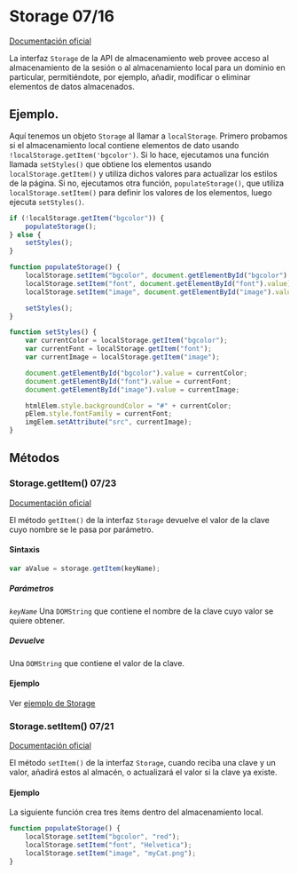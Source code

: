 # Storage 07/16


[Documentación oficial](https://developer.mozilla.org/es/docs/Web/API/Storage)

La interfaz `Storage` de la API de almacenamiento web provee acceso al almacenamiento de la sesión o al almacenamiento local para un dominio en particular, permitiéndote, por ejemplo, añadir, modificar o eliminar elementos de datos almacenados.


<div id = "EjemploStorage"></div>

## Ejemplo.


Aquí tenemos un objeto `Storage` al llamar a `localStorage`. Primero probamos si el almacenamiento local contiene elementos de dato usando `!localStorage.getItem('bgcolor')`. Si lo hace, ejecutamos una función llamada `setStyles()` que obtiene los elementos usando `localStorage.getItem()` y utiliza dichos valores para actualizar los estilos de la página. Si no, ejecutamos otra función, `populateStorage()`, que utiliza `localStorage.setItem()` para definir los valores de los elementos, luego ejecuta `setStyles()`.

```js
if (!localStorage.getItem("bgcolor")) {
    populateStorage();
} else {
    setStyles();
}

function populateStorage() {
    localStorage.setItem("bgcolor", document.getElementById("bgcolor").value);
    localStorage.setItem("font", document.getElementById("font").value);
    localStorage.setItem("image", document.getElementById("image").value);

    setStyles();
}

function setStyles() {
    var currentColor = localStorage.getItem("bgcolor");
    var currentFont = localStorage.getItem("font");
    var currentImage = localStorage.getItem("image");

    document.getElementById("bgcolor").value = currentColor;
    document.getElementById("font").value = currentFont;
    document.getElementById("image").value = currentImage;

    htmlElem.style.backgroundColor = "#" + currentColor;
    pElem.style.fontFamily = currentFont;
    imgElem.setAttribute("src", currentImage);
}
```


## Métodos


### Storage.getItem() 07/23


[Documentación oficial](https://developer.mozilla.org/es/docs/Web/API/Storage/getItem)

El método `getItem()` de la interfaz `Storage` devuelve el valor de la clave cuyo nombre se le pasa por parámetro.


#### Sintaxis


```js
var aValue = storage.getItem(keyName);
```


##### Parámetros


*`keyName`*
    Una `DOMString` que contiene el nombre de la clave cuyo valor se quiere obtener.


##### Devuelve


Una `DOMString` que contiene el valor de la clave.


#### Ejemplo


Ver [ejemplo de Storage](#EjemploStorage)


### Storage.setItem() 07/21


[Documentación oficial](https://developer.mozilla.org/es/docs/Web/API/Storage/setItem)

El método `setItem()` de la interfaz `Storage`, cuando reciba una clave y un valor, añadirá estos al almacén, o actualizará el valor si la clave ya existe.


#### Ejemplo


La siguiente función crea tres ítems dentro del almacenamiento local.

```js
function populateStorage() {
    localStorage.setItem("bgcolor", "red");
    localStorage.setItem("font", "Helvetica");
    localStorage.setItem("image", "myCat.png");
}
```